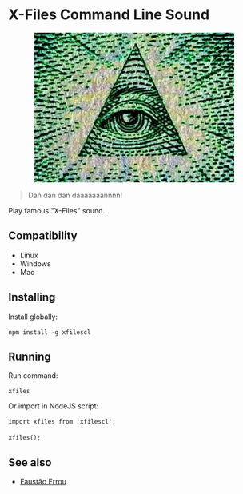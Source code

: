 # X-Files Command Line Sound

<div style="text-align: center">
    <img src="./illuminati.jpg" height="300"/>
</div>

> Dan dan dan daaaaaaannnn!

Play famous "X-Files" sound.

## Compatibility

- Linux
- Windows
- Mac

## Installing
Install globally:

    npm install -g xfilescl

## Running
Run command:

    xfiles

Or import in NodeJS script:

    import xfiles from 'xfilescl';

    xfiles();

## See also

 - [Faustão Errou](https://github.com/BrOrlandi/faustao-errou/)